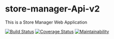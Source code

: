 # store-manager-Api-v2
This is a Store Manager Web Application

[![Build Status](https://travis-ci.com/Georgeygigz/store-manager-Api-v2.svg?branch=bg-validation-161636257)](https://travis-ci.com/Georgeygigz/store-manager-Api-v2)    [![Coverage Status](https://coveralls.io/repos/github/Georgeygigz/store-manager-Api-v2/badge.svg?branch=bg-validation-161636257)](https://coveralls.io/github/Georgeygigz/store-manager-Api-v2?branch=bg-validation-161636257)   [![Maintainability](https://api.codeclimate.com/v1/badges/d115bdb3f1e5b48e8d4e/maintainability)](https://codeclimate.com/github/Georgeygigz/store-manager-Api-v2/maintainability)
